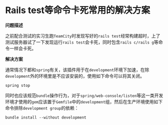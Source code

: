 # Rails test等命令卡死常用的解决方案

**问题描述**

之前配合测试的实习生跑`TeamCity`时发现写好的`rails test`经常构建超时，上了测试服务器试了一下发现运行`rails test`会卡死，同时包含`rails c/rails g`等命令一样会卡死。

**解决方案**

通常情况下都和`spring`有关，该插件用于在`development`环境下加速，在除`development`外的环境里是不应该安装的，使用如下命令可以将其关闭。
~~~ shell
spring stop
~~~

同时也应该规范`bundle`操作行为，对于`spring/web-console/listen`等这一类开发环境才使用的`gem`应该置于`Gemfile`中的`development`组，然后在生产环境使用如下命令排除`development group`的依赖：
~~~ shell
bundle install --without development
~~~
